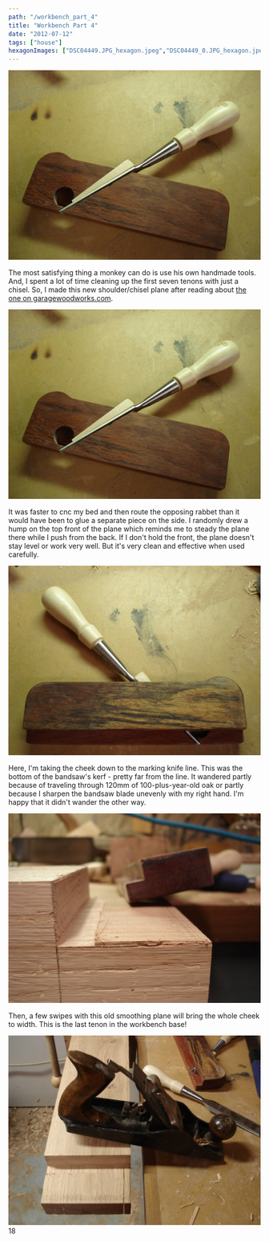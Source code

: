 ```yaml
---
path: "/workbench_part_4"
title: "Workbench Part 4"
date: "2012-07-12"
tags: ["house"]
hexagonImages: ["DSC04449.JPG_hexagon.jpeg","DSC04449_0.JPG_hexagon.jpeg","DSC04450.JPG_hexagon.jpeg","DSC04451.JPG_hexagon.jpeg","DSC04452.JPG_hexagon.jpeg"]
---
```


 [![](DSC04449.JPG)](DSC04449.JPG)

The most satisfying thing a monkey can do is use his own handmade tools. And, I spent a lot of time cleaning up the first seven tenons with just a chisel. So, I made this new shoulder/chisel plane after reading about [the one on garagewoodworks.com](http://garagewoodworks.com/garage_blog/2010/11/29/chisel-plane-2-0/).

[![](DSC04449_0.JPG)](DSC04449_0.JPG)

It was faster to cnc my bed and then route the opposing rabbet than it would have been to glue a separate piece on the side. I randomly drew a hump on the top front of the plane which reminds me to steady the plane there while I push from the back. If I don't hold the front, the plane doesn't stay level or work very well. But it's very clean and effective when used carefully.

[![](DSC04450.JPG)](DSC04450.JPG)

Here, I'm taking the cheek down to the marking knife line. This was the bottom of the bandsaw's kerf - pretty far from the line. It wandered partly because of traveling through 120mm of 100-plus-year-old oak or partly because I sharpen the bandsaw blade unevenly with my right hand. I'm happy that it didn't wander the other way.

[![](DSC04451.JPG)](DSC04451.JPG)

Then, a few swipes with this old smoothing plane will bring the whole cheek to width. This is the last tenon in the workbench base!

[![](DSC04452.JPG)](DSC04452.JPG) 18 
  <!---
  <div class="field field-type-filefield field-field-images" xmlns="http://www.w3.org/1999/xhtml">
      
    <div class="field-items">
            <div class="field-item odd">
                    <a href="http://www.beigerecords.com/joe-old/sites/default/files/DSC04449.JPG" class="imagecache imagecache-square_thumbnail imagecache-imagelink imagecache-square_thumbnail_imagelink"><img src="http://www.beigerecords.com/joe-old/sites/default/files/imagecache/square_thumbnail/DSC04449.JPG" alt="" title="" width="300" height="300" class="imagecache imagecache-square_thumbnail"/></a>        </div>
        </div>
</div> 
 <p xmlns="http://www.w3.org/1999/xhtml">The most satisfying thing a monkey can do is use his own handmade tools. And, I spent a lot of time cleaning up the first seven tenons with just a chisel. So, I made this new shoulder/chisel plane after reading about <a href="http://garagewoodworks.com/garage_blog/2010/11/29/chisel-plane-2-0/">the one on garagewoodworks.com</a>.</p> 
 <a href="http://www.beigerecords.com/joe/sites/default/files/DSC04449_0.JPG" xmlns="http://www.w3.org/1999/xhtml"><img width="640" src="http://www.beigerecords.com/joe/sites/default/files/DSC04449_0.JPG"/></a> 

 <p xmlns="http://www.w3.org/1999/xhtml">It was faster to cnc my bed and then route the opposing rabbet than it would have been to glue a separate piece on the side. I randomly drew a hump on the top front of the plane which reminds me to steady the plane there while I push from the back. If I don't hold the front, the plane doesn't stay level or work very well. But it's very clean and effective when used carefully.</p> 
 <a href="http://www.beigerecords.com/joe/sites/default/files/DSC04450.JPG" xmlns="http://www.w3.org/1999/xhtml"><img width="640" src="http://www.beigerecords.com/joe/sites/default/files/DSC04450.JPG"/></a> 

 <p xmlns="http://www.w3.org/1999/xhtml">Here, I'm taking the cheek down to the marking knife line. This was the bottom of the bandsaw's kerf - pretty far from the line. It wandered partly because of traveling through 120mm of 100-plus-year-old oak or partly because I sharpen the bandsaw blade unevenly with my right hand. I'm happy that it didn't wander the other way.</p> 
 <a href="http://www.beigerecords.com/joe/sites/default/files/DSC04451.JPG" xmlns="http://www.w3.org/1999/xhtml"><img width="640" src="http://www.beigerecords.com/joe/sites/default/files/DSC04451.JPG"/></a> 

 <p xmlns="http://www.w3.org/1999/xhtml">Then, a few swipes with this old smoothing plane will bring the whole cheek to width. This is the last tenon in the workbench base!</p> 
 <a href="http://www.beigerecords.com/joe/sites/default/files/DSC04452.JPG" xmlns="http://www.w3.org/1999/xhtml"><img width="640" src="http://www.beigerecords.com/joe/sites/default/files/DSC04452.JPG"/></a> 
 18
  --->